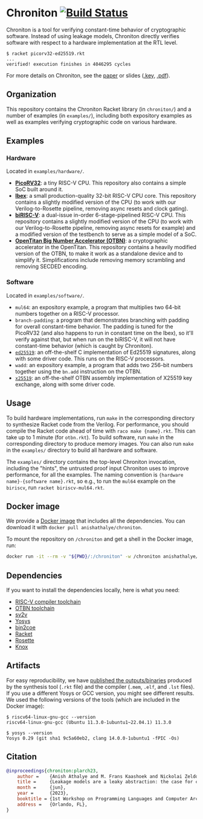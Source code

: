 # Chroniton [![Build Status](https://github.com/anishathalye/chroniton/workflows/CI/badge.svg)](https://github.com/anishathalye/chroniton/actions?query=workflow%3ACI)

Chroniton is a tool for verifying constant-time behavior of cryptographic software. Instead of using leakage models, Chroniton directly verifies software with respect to a hardware implementation at the RTL level.

```console
$ racket picorv32-ed25519.rkt
...
verified! execution finishes in 4046295 cycles
```

For more details on Chroniton, see the [paper](https://pdos.csail.mit.edu/papers/chroniton:plarch23.pdf) or slides ([.key](https://anish.io/files/chroniton:plarch23-slides.key), [.pdf](https://anish.io/files/chroniton:plarch23-slides.pdf)).

## Organization

This repository contains the Chroniton Racket library (in `chroniton/`) and a number of examples (in `examples/`), including both expository examples as well as examples verifying cryptographic code on various hardware.

## Examples

### Hardware

Located in `examples/hardware/`.

- [**PicoRV32**](https://github.com/YosysHQ/picorv32/commit/f00a88c36eaab478b64ee27d8162e421049bcc66): a tiny RISC-V CPU. This repository also contains a simple SoC built around it.
- [**Ibex**](https://github.com/lowRISC/ibex/commit/1eb0beafa5ed23fc0403386bf83367f7c84af669): a small production-quality 32-bit RISC-V CPU core. This repository contains a slightly modified version of the CPU (to work with our Verilog-to-Rosette pipeline, removing async resets and clock gating).
- [**biRISC-V**](https://github.com/ultraembedded/biriscv/commit/6af9c4be5a0807d368eaad5e49af52322e31d073): a dual-issue in-order 6-stage-pipelined RISC-V CPU. This repository contains a slightly modified version of the CPU (to work with our Verilog-to-Rosette pipeline, removing async resets for example) and a modified version of the testbench to serve as a simple model of a SoC.
- [**OpenTitan Big Number Accelerator (OTBN)**](https://github.com/lowRISC/opentitan/tree/e1d873a8f9fb349de8f312c9d7aae7b140c6615c/hw/ip/otbn): a cryptographic accelerator in the OpenTitan. This repository contains a heavily modified version of the OTBN, to make it work as a standalone device and to simplify it. Simplifications include removing memory scrambling and removing SECDED encoding.

### Software

Located in `examples/software/`.

- `mul64`: an expository example, a program that multiplies two 64-bit numbers together on a RISC-V processor.
- `branch-padding`: a program that demonstrates branching with padding for overall constant-time behavior. The padding is tuned for the PicoRV32 (and also happens to run in constant time on the Ibex), so it'll verify against that, but when run on the biRISC-V, it will not have constant-time behavior (which is caught by Chroniton).
- [`ed25519`](https://github.com/orlp/ed25519/commit/b1f19fab4aebe607805620d25a5e42566ce46a0e): an off-the-shelf C implementation of Ed25519 signatures, along with some driver code. This runs on the RISC-V processors.
- `wadd`: an expository example, a program that adds two 256-bit numbers together using the `bn.add` instruction on the OTBN.
- [`x25519`](https://github.com/lowRISC/opentitan/blob/e1d873a8f9fb349de8f312c9d7aae7b140c6615c/sw/otbn/crypto/x25519.s): an off-the-shelf OTBN assembly implementation of X25519 key exchange, along with some driver code.

## Usage

To build hardware implementations, run `make` in the corresponding directory to synthesize Racket code from the Verilog. For performance, you should compile the Racket code ahead of time with `raco make {name}.rkt`. This can take up to 1 minute (for `otbn.rkt`). To build software, run `make` in the corresponding directory to produce memory images. You can also run `make` in the `examples/` directory to build all hardware and software.

The `examples/` directory contains the top-level Chroniton invocation, including the "hints", the untrusted proof input Chroniton uses to improve performance, for all the examples. The naming convention is `{hardware name}-{software name}.rkt`, so e.g., to run the `mul64` example on the `biriscv`, run `racket biriscv-mul64.rkt`.

## Docker image

We provide a [Docker image](https://hub.docker.com/repository/docker/anishathalye/chroniton) that includes all the dependencies. You can download it with `docker pull anishathalye/chroniton`.

To mount the repository on `/chroniton` and get a shell in the Docker image, run:

```bash
docker run -it --rm -v "${PWD}/:/chroniton" -w /chroniton anishathalye/chroniton
```

## Dependencies

If you want to install the dependencies locally, here is what you need:

- [RISC-V compiler toolchain](https://github.com/riscv/riscv-gnu-toolchain)
- [OTBN toolchain](https://github.com/lowRISC/opentitan/tree/master/hw/ip/otbn/util)
- [sv2v](https://github.com/zachjs/sv2v)
- [Yosys](https://github.com/YosysHQ/yosys)
- [bin2coe](https://github.com/anishathalye/bin2coe)
- [Racket](https://racket-lang.org/)
- [Rosette](https://github.com/emina/rosette)
- [Knox](https://github.com/anishathalye/knox)

## Artifacts

For easy reproducibility, we have [published the outputs/binaries](https://github.com/anishathalye/chroniton/releases/download/v1.0.0/chroniton-artifacts.tar.gz) produced by the synthesis tool (`.rkt` file) and the compiler (`.mem`, `.elf`, and `.lst` files). If you use a different Yosys or GCC version, you might see different results. We used the following versions of the tools (which are included in the Docker image):

```console
$ riscv64-linux-gnu-gcc --version
riscv64-linux-gnu-gcc (Ubuntu 11.3.0-1ubuntu1~22.04.1) 11.3.0

$ yosys --version
Yosys 0.29 (git sha1 9c5a60eb2, clang 14.0.0-1ubuntu1 -fPIC -Os)
```

## Citation

```bibtex
@inproceedings{chroniton:plarch23,
    author =    {Anish Athalye and M. Frans Kaashoek and Nickolai Zeldovich and Joseph Tassarotti},
    title =     {Leakage models are a leaky abstraction: the case for cycle-level verification of constant-time cryptography},
    month =     {jun},
    year =      {2023},
    booktitle = {1st Workshop on Programming Languages and Computer Architecture~(PLARCH)},
    address =   {Orlando, FL},
}
```
